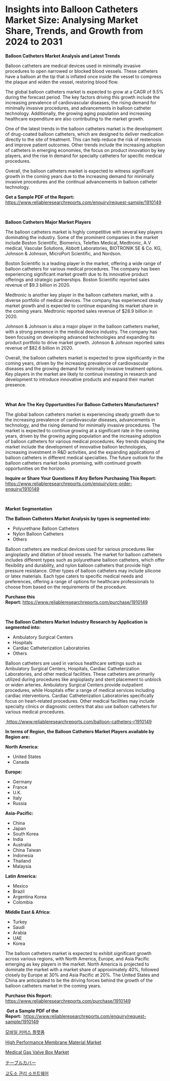 <p><h1>Insights into Balloon Catheters Market Size: Analysing Market Share, Trends, and Growth from 2024 to 2031</h1></p><p><strong>Balloon Catheters Market Analysis and Latest Trends</strong></p>
<p><p>Balloon catheters are medical devices used in minimally invasive procedures to open narrowed or blocked blood vessels. These catheters have a balloon at the tip that is inflated once inside the vessel to compress the plaque and widen the vessel, restoring blood flow.</p><p>The global balloon catheters market is expected to grow at a CAGR of 9.5% during the forecast period. The key factors driving this growth include the increasing prevalence of cardiovascular diseases, the rising demand for minimally invasive procedures, and advancements in balloon catheter technology. Additionally, the growing aging population and increasing healthcare expenditure are also contributing to the market growth.</p><p>One of the latest trends in the balloon catheters market is the development of drug-coated balloon catheters, which are designed to deliver medication directly to the site of treatment. This can help reduce the risk of restenosis and improve patient outcomes. Other trends include the increasing adoption of catheters in emerging economies, the focus on product innovation by key players, and the rise in demand for specialty catheters for specific medical procedures.</p><p>Overall, the balloon catheters market is expected to witness significant growth in the coming years due to the increasing demand for minimally invasive procedures and the continual advancements in balloon catheter technology.</p></p>
<p><strong>Get a Sample PDF of the Report:&nbsp;</strong> <a href="https://www.reliableresearchreports.com/enquiry/request-sample/1910149">https://www.reliableresearchreports.com/enquiry/request-sample/1910149</a></p>
<p>&nbsp;</p>
<p><strong>Balloon Catheters Major Market Players</strong></p>
<p><p>The balloon catheters market is highly competitive with several key players dominating the industry. Some of the prominent companies in the market include Boston Scientific, Biomerics, Teleflex Medical, Medtronic, A.V medical, Vascular Solutions, Abbott Laboratories, BIOTRONIK SE & Co. KG, Johnson & Johnson, MicroPort Scientific, and Nordson.</p><p>Boston Scientific is a leading player in the market, offering a wide range of balloon catheters for various medical procedures. The company has been experiencing significant market growth due to its innovative product offerings and strategic partnerships. Boston Scientific reported sales revenue of $9.3 billion in 2020.</p><p>Medtronic is another key player in the balloon catheters market, with a diverse portfolio of medical devices. The company has experienced steady market growth and is expected to continue expanding its market share in the coming years. Medtronic reported sales revenue of $28.9 billion in 2020.</p><p>Johnson & Johnson is also a major player in the balloon catheters market, with a strong presence in the medical device industry. The company has been focusing on developing advanced technologies and expanding its product portfolio to drive market growth. Johnson & Johnson reported sales revenue of $82.6 billion in 2020.</p><p>Overall, the balloon catheters market is expected to grow significantly in the coming years, driven by the increasing prevalence of cardiovascular diseases and the growing demand for minimally invasive treatment options. Key players in the market are likely to continue investing in research and development to introduce innovative products and expand their market presence.</p></p>
<p>&nbsp;</p>
<p><strong>What Are The Key Opportunities For Balloon Catheters Manufacturers?</strong></p>
<p><p>The global balloon catheters market is experiencing steady growth due to the increasing prevalence of cardiovascular diseases, advancements in technology, and the rising demand for minimally invasive procedures. The market is expected to continue growing at a significant rate in the coming years, driven by the growing aging population and the increasing adoption of balloon catheters for various medical procedures. Key trends shaping the market include the development of innovative balloon technologies, increasing investment in R&D activities, and the expanding applications of balloon catheters in different medical specialties. The future outlook for the balloon catheters market looks promising, with continued growth opportunities on the horizon.</p></p>
<p><strong>Inquire or Share Your Questions If Any Before Purchasing This Report:</strong> <a href="https://www.reliableresearchreports.com/enquiry/pre-order-enquiry/1910149">https://www.reliableresearchreports.com/enquiry/pre-order-enquiry/1910149</a></p>
<p>&nbsp;</p>
<p><strong>Market Segmentation</strong></p>
<p><strong>The Balloon Catheters Market Analysis by types is segmented into:</strong></p>
<p><ul><li>Polyurethane Balloon Catheters</li><li>Nylon Balloon Catheters</li><li>Others</li></ul></p>
<p><p>Balloon catheters are medical devices used for various procedures like angioplasty and dilation of blood vessels. The market for balloon catheters includes different types such as polyurethane balloon catheters, which offer flexibility and durability, and nylon balloon catheters that provide high pressure resistance. Other types of balloon catheters may include silicone or latex materials. Each type caters to specific medical needs and preferences, offering a range of options for healthcare professionals to choose from based on the requirements of the procedure.</p></p>
<p><strong>Purchase this Report:&nbsp;</strong><a href="https://www.reliableresearchreports.com/purchase/1910149">https://www.reliableresearchreports.com/purchase/1910149</a></p>
<p>&nbsp;</p>
<p><strong>The Balloon Catheters Market Industry Research by Application is segmented into:</strong></p>
<p><ul><li>Ambulatory Surgical Centers</li><li>Hospitals</li><li>Cardiac Catheterization Laboratories</li><li>Others</li></ul></p>
<p><p>Balloon catheters are used in various healthcare settings such as Ambulatory Surgical Centers, Hospitals, Cardiac Catheterization Laboratories, and other medical facilities. These catheters are primarily utilized during procedures like angioplasty and stent placement to unblock or widen arteries. Ambulatory Surgical Centers provide outpatient procedures, while Hospitals offer a range of medical services including cardiac interventions. Cardiac Catheterization Laboratories specifically focus on heart-related procedures. Other medical facilities may include specialty clinics or diagnostic centers that also use balloon catheters for various medical procedures.</p></p>
<p><a href="https://www.reliableresearchreports.com/balloon-catheters-r1910149">&nbsp;https://www.reliableresearchreports.com/balloon-catheters-r1910149</a></p>
<p><strong>In terms of Region, the Balloon Catheters Market Players available by Region are:</strong></p>
<p>
    <p> <strong> North America: </strong>
        <ul>
            <li>United States</li>
            <li>Canada</li>
        </ul>
        </p> 
    <p> <strong> Europe: </strong>
        <ul>
            <li>Germany</li>
            <li>France</li>
            <li>U.K.</li>
            <li>Italy</li>
            <li>Russia</li>
        </ul>
        </p> 
    <p> <strong> Asia-Pacific: </strong>
        <ul>
            <li>China</li>
            <li>Japan</li>
            <li>South Korea</li>
            <li>India</li>
            <li>Australia</li>
            <li>China Taiwan</li>
            <li>Indonesia</li>
            <li>Thailand</li>
            <li>Malaysia</li>
        </ul>
        </p> 
    <p> <strong> Latin America: </strong>
        <ul>
            <li>Mexico</li>
            <li>Brazil</li>
            <li>Argentina Korea</li>
            <li>Colombia</li>
        </ul>
        </p> 
    <p> <strong> Middle East & Africa: </strong>
        <ul>
            <li>Turkey</li>
            <li>Saudi</li>
            <li>Arabia</li>
            <li>UAE</li>
            <li>Korea</li>
        </ul>
    </p>
    </p>
<p><p>The balloon catheters market is expected to exhibit significant growth across various regions, with North America, Europe, and Asia Pacific emerging as key players in the market. North America is projected to dominate the market with a market share of approximately 40%, followed closely by Europe at 30% and Asia Pacific at 20%. The United States and China are anticipated to be the driving forces behind the growth of the balloon catheters market in the coming years.</p></p>
<p><strong>Purchase this Report: </strong><a href="https://www.reliableresearchreports.com/purchase/1910149">https://www.reliableresearchreports.com/purchase/1910149</a></p>
<p>&nbsp;<strong>Get a Sample PDF of the Report:&nbsp;&nbsp;</strong><a href="https://www.reliableresearchreports.com/enquiry/request-sample/1910149">https://www.reliableresearchreports.com/enquiry/request-sample/1910149</a></p>
<p><strong></strong></p>
<p><p><a href="https://medium.com/@verniemorar2023/%EB%AA%A8%EB%B0%94%EC%9D%BC-%EC%83%81%EA%B1%B0%EB%9E%98-%ED%94%8C%EB%9E%AB%ED%8F%BC-%EC%8B%9C%EC%9E%A5-%EA%B7%9C%EB%AA%A8%EB%8A%94-%EA%B8%80%EB%A1%9C%EB%B2%8C-%EC%82%B0%EC%97%85%EC%97%90%EC%84%9C-%EA%B0%80%EC%9E%A5-%EC%A2%8B%EC%9D%80-%EB%A7%88%EC%BC%80%ED%8C%85-%EC%B1%84%EB%84%90%EC%9D%84-%EB%B3%B4%EC%97%AC%EC%A4%8D%EB%8B%88%EB%8B%A4-3c52cbe918f1">모바일 커머스 플랫폼</a></p><p><a href="https://issuu.com/reportprime-2/docs/high-performance-membrane-material-market-size-203">High Performance Membrane Material Market</a></p><p><a href="https://github.com/Airanohannonzb68e5pb53oc1/Market-Research-Report-List-2/blob/main/medical-gas-valve-box-market.md">Medical Gas Valve Box Market</a></p><p><a href="https://github.com/bucuel854722/Market-Research-Report-List-2/blob/main/901434250087.md">テーブルカバー</a></p><p><a href="https://github.com/khytkeqagplkzqvh/Market-Research-Report-List-2/blob/main/214838745236.md">교도소 관리 소프트웨어</a></p></p>